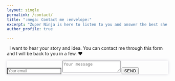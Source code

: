 ```yaml
---
layout: single
permalink: /contact/
title: ":mega: Contact me :envelope:"
excerpt: "Zuper Ninja is here to listen to you and answer the best she can."
author_profile: true

---
```




&nbsp;
I want to hear your story and idea. You can contact me through this form and I will be back to you in a few. :heart:
&nbsp;


<form method="POST" action="https://formspree.io/annecamille.gilbert@gmail.com" style="background: transparent;box-shadow: 0px 0px 10px #d9d8e0;border-radius: 2px;">
  <input name="email" placeholder="Your email" style="font-size: 0.9em;box-shadow: 0px 0px 4px #d9d8e0;" type="email">
  <input name="_subject" value="Formulaire de contact ZuperNinja" type="hidden">
  <textarea name="message" placeholder="Your message" style="font-size: 0.9em;box-shadow: 0px 0px 4px #d9d8e0;"></textarea>
  <button type="submit";>SEND</button>
</form>

